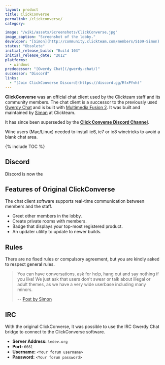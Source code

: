 ```yaml
---
layout: product
title: ClickConverse
permalink: /clickconverse/
category:

image: "/wiki/assets/Screenshots/ClickConverse.jpg"
image_caption: "Screenshot of the lobby."
developer: "[Simon](http://community.clickteam.com/members/5109-Simon) [Clickteam](/clickteam/)"
status: "Obsolete"
initial_release_build: "Build 103"
initial_release_date: "2012"
platforms:
  - windows
predecessor: "[Gwerdy Chat](/gwerdy-chat/)"
successor: "Discord"
links:
  - "[Join ClickConverse Discord](https://discord.gg/RfxPYvh)"
---
```


**ClickConverse** was an official chat client used by the Clickteam staff and its
community members. The chat client is a successor to the previously used
[Gwerdy Chat](/gwerdy-chat/) and is built with [Multimedia Fusion 2]. It was
built and maintained by [Simon](http://community.clickteam.com/members/5109-Simon) at Clickteam.

It has since been superseded by the **[Click Converse Discord Channel](https://discord.gg/RfxPYvh)**.

Wine users (Mac/Linux) needed to install ie6, ie7 or ie8 winetricks to avoid a blank chat area.

{% include TOC %}

## Discord
Discord is now the

## Features of Original ClickConverse
The chat client software supports real-time communication between members and the staff.

* Greet other members in the lobby.
* Create private rooms with members.
* Badge that displays your top-most registered product.
* An updater utility to update to newer builds.

## Rules
There are no fixed rules or compulsory agreement, but you are kindly asked to respect general rules.

> You can have conversations, ask for help, hang out and say nothing if you like! We just ask that users don't swear or talk about illegal or adult themes, as we have a very wide userbase including many minors.
>
> -- [Post by Simon](http://community.clickteam.com/threads/93353-Any-specific-rules-ro-follow?p=670108&viewfull=1#post670108)

[Multimedia Fusion 2]: /fusion/2.0/

## IRC
With the original ClickConverse, It was possible to use the IRC Gwerdy Chat bridge to connect to the ClickConverse software.

* **Server Address:** `ledev.org`
* **Port:** `6661`
* **Username:** `<Your forum username>`
* **Password:** `<Your forum password>`
